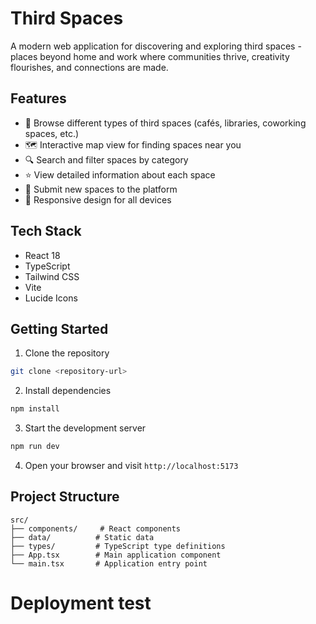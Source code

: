 # Third Spaces

A modern web application for discovering and exploring third spaces - places beyond home and work where communities thrive, creativity flourishes, and connections are made.

## Features

- 🏢 Browse different types of third spaces (cafés, libraries, coworking spaces, etc.)
- 🗺️ Interactive map view for finding spaces near you
- 🔍 Search and filter spaces by category
- ⭐ View detailed information about each space
- 📝 Submit new spaces to the platform
- 📱 Responsive design for all devices

## Tech Stack

- React 18
- TypeScript
- Tailwind CSS
- Vite
- Lucide Icons

## Getting Started

1. Clone the repository
```bash
git clone <repository-url>
```

2. Install dependencies
```bash
npm install
```

3. Start the development server
```bash
npm run dev
```

4. Open your browser and visit `http://localhost:5173`

## Project Structure

```
src/
├── components/     # React components
├── data/          # Static data
├── types/         # TypeScript type definitions
├── App.tsx        # Main application component
└── main.tsx       # Application entry point
```


# Deployment test
